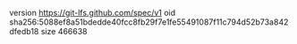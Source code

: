 version https://git-lfs.github.com/spec/v1
oid sha256:5088ef8a51bdedde40fcc8fb29f7e1fe55491087f11c794d52b73a842dfedb18
size 466638
